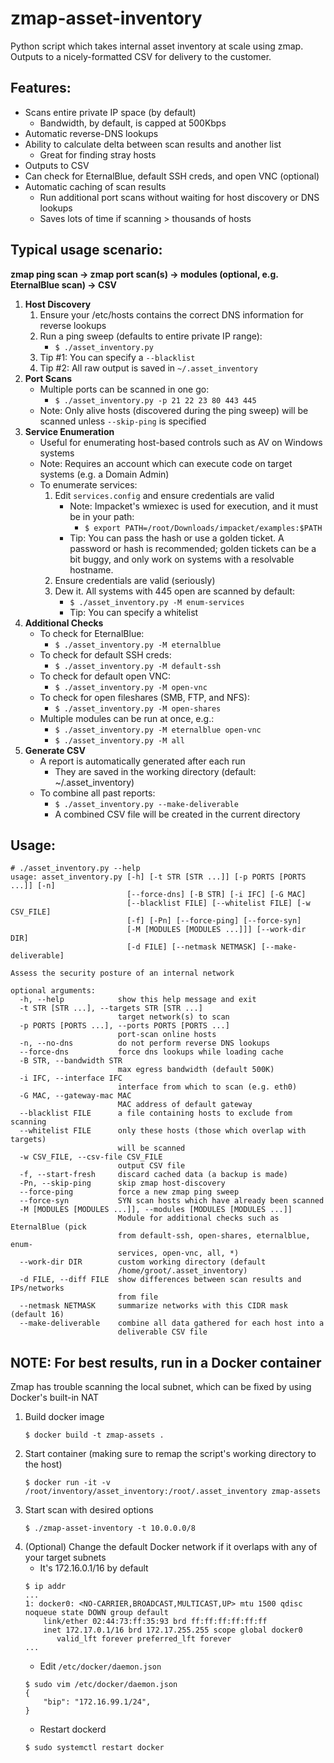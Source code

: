 # zmap-asset-inventory
Python script which takes internal asset inventory at scale using zmap.  Outputs to a nicely-formatted CSV for delivery to the customer.


## Features:
* Scans entire private IP space (by default)
    * Bandwidth, by default, is capped at 500Kbps
* Automatic reverse-DNS lookups
* Ability to calculate delta between scan results and another list
    * Great for finding stray hosts
* Outputs to CSV
* Can check for EternalBlue, default SSH creds, and open VNC (optional)
* Automatic caching of scan results
    * Run additional port scans without waiting for host discovery or DNS lookups 
    * Saves lots of time if scanning > thousands of hosts


## Typical usage scenario:

**zmap ping scan &rarr; zmap port scan(s) &rarr; modules (optional, e.g. EternalBlue scan) &rarr; CSV**

1. **Host Discovery**
    1. Ensure your /etc/hosts contains the correct DNS information for reverse lookups
    1. Run a ping sweep (defaults to entire private IP range):
        - `$ ./asset_inventory.py`
    1. Tip #1: You can specify a `--blacklist`
    1. Tip #2: All raw output is saved in `~/.asset_inventory`
1. **Port Scans**
    - Multiple ports can be scanned in one go:
        - `$ ./asset_inventory.py -p 21 22 23 80 443 445`
    - Note: Only alive hosts (discovered during the ping sweep) will be scanned unless `--skip-ping` is specified
1. **Service Enumeration**
    - Useful for enumerating host-based controls such as AV on Windows systems
    - Note: Requires an account which can execute code on target systems (e.g. a Domain Admin)
    - To enumerate services:
        1. Edit `services.config` and ensure credentials are valid
            - Note: Impacket's wmiexec is used for execution, and it must be in your path:
                - `$ export PATH=/root/Downloads/impacket/examples:$PATH`
            - Tip: You can pass the hash or use a golden ticket.  A password or hash is recommended; golden tickets can be a bit buggy, and only work on systems with a resolvable hostname.
        1. Ensure credentials are valid (seriously)
        1. Dew it.  All systems with 445 open are scanned by default:
            - `$ ./asset_inventory.py -M enum-services`
            - Tip: You can specify a whitelist 
1. **Additional Checks**
    - To check for EternalBlue:
        - `$ ./asset_inventory.py -M eternalblue`
    - To check for default SSH creds:
        - `$ ./asset_inventory.py -M default-ssh`
    - To check for default open VNC:
        - `$ ./asset_inventory.py -M open-vnc`
    - To check for open fileshares (SMB, FTP, and NFS):
        - `$ ./asset_inventory.py -M open-shares`
    - Multiple modules can be run at once, e.g.:
        - `$ ./asset_inventory.py -M eternalblue open-vnc`
        - `$ ./asset_inventory.py -M all`
1. **Generate CSV**
    - A report is automatically generated after each run
        - They are saved in the working directory (default: ~/.asset_inventory)
    - To combine all past reports:
        - `$ ./asset_inventory.py --make-deliverable`
        - A combined CSV file will be created in the current directory


## Usage:
~~~
# ./asset_inventory.py --help
usage: asset_inventory.py [-h] [-t STR [STR ...]] [-p PORTS [PORTS ...]] [-n]
                          [--force-dns] [-B STR] [-i IFC] [-G MAC]
                          [--blacklist FILE] [--whitelist FILE] [-w CSV_FILE]
                          [-f] [-Pn] [--force-ping] [--force-syn]
                          [-M [MODULES [MODULES ...]]] [--work-dir DIR]
                          [-d FILE] [--netmask NETMASK] [--make-deliverable]

Assess the security posture of an internal network

optional arguments:
  -h, --help            show this help message and exit
  -t STR [STR ...], --targets STR [STR ...]
                        target network(s) to scan
  -p PORTS [PORTS ...], --ports PORTS [PORTS ...]
                        port-scan online hosts
  -n, --no-dns          do not perform reverse DNS lookups
  --force-dns           force dns lookups while loading cache
  -B STR, --bandwidth STR
                        max egress bandwidth (default 500K)
  -i IFC, --interface IFC
                        interface from which to scan (e.g. eth0)
  -G MAC, --gateway-mac MAC
                        MAC address of default gateway
  --blacklist FILE      a file containing hosts to exclude from scanning
  --whitelist FILE      only these hosts (those which overlap with targets)
                        will be scanned
  -w CSV_FILE, --csv-file CSV_FILE
                        output CSV file
  -f, --start-fresh     discard cached data (a backup is made)
  -Pn, --skip-ping      skip zmap host-discovery
  --force-ping          force a new zmap ping sweep
  --force-syn           SYN scan hosts which have already been scanned
  -M [MODULES [MODULES ...]], --modules [MODULES [MODULES ...]]
                        Module for additional checks such as EternalBlue (pick
                        from default-ssh, open-shares, eternalblue, enum-
                        services, open-vnc, all, *)
  --work-dir DIR        custom working directory (default
                        /home/groot/.asset_inventory)
  -d FILE, --diff FILE  show differences between scan results and IPs/networks
                        from file
  --netmask NETMASK     summarize networks with this CIDR mask (default 16)
  --make-deliverable    combine all data gathered for each host into a
                        deliverable CSV file
~~~

## NOTE: For best results, run in a Docker container
Zmap has trouble scanning the local subnet, which can be fixed by using Docker's built-in NAT

1. Build docker image
    ~~~
    $ docker build -t zmap-assets .
    ~~~
1. Start container (making sure to remap the script's working directory to the host)
    ~~~
    $ docker run -it -v /root/inventory/asset_inventory:/root/.asset_inventory zmap-assets
    ~~~
1. Start scan with desired options
    ~~~
    $ ./zmap-asset-inventory -t 10.0.0.0/8
    ~~~
1. (Optional) Change the default Docker network if it overlaps with any of your target subnets
    - It's 172.16.0.1/16 by default
    ~~~
    $ ip addr
    ...
    1: docker0: <NO-CARRIER,BROADCAST,MULTICAST,UP> mtu 1500 qdisc noqueue state DOWN group default 
        link/ether 02:44:73:ff:35:93 brd ff:ff:ff:ff:ff:ff
        inet 172.17.0.1/16 brd 172.17.255.255 scope global docker0
           valid_lft forever preferred_lft forever
    ...
    ~~~
    - Edit `/etc/docker/daemon.json`
    ~~~
    $ sudo vim /etc/docker/daemon.json
    {
        "bip": "172.16.99.1/24",
    }
    ~~~
    - Restart dockerd
    ~~~
    $ sudo systemctl restart docker
    ~~~
